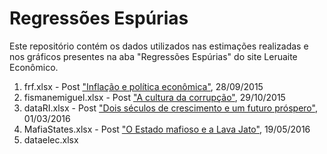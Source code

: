 # Regressões Espúrias
Este repositório contém os dados utilizados nas estimações realizadas e nos gráficos presentes na aba "Regressões Espúrias" do site Leruaite Econômico. 

 1. frf.xlsx - Post ["Inflação e política econômica"](http://www.leruaite.com/regressotildees-espuacuterias/inflacao-e-politica-economica), 28/09/2015 
 2. fismanemiguel.xlsx - Post ["A cultura da corrupção"](http://www.leruaite.com/regressotildees-espuacuterias/a-cultura-da-corrupcao), 29/10/2015 
 3. dataRI.xlsx - Post ["Dois séculos de crescimento e um futuro próspero"](http://www.leruaite.com/regressotildees-espuacuterias/dois-seculos-de-crescimento-e-um-futuro-prospero), 01/03/2016 
 4. MafiaStates.xlsx - Post ["O Estado mafioso e a Lava Jato"](http://www.leruaite.com/regressotildees-espuacuterias/o-estado-mafioso-e-a-lava-jato), 19/05/2016
 5. dataelec.xlsx
